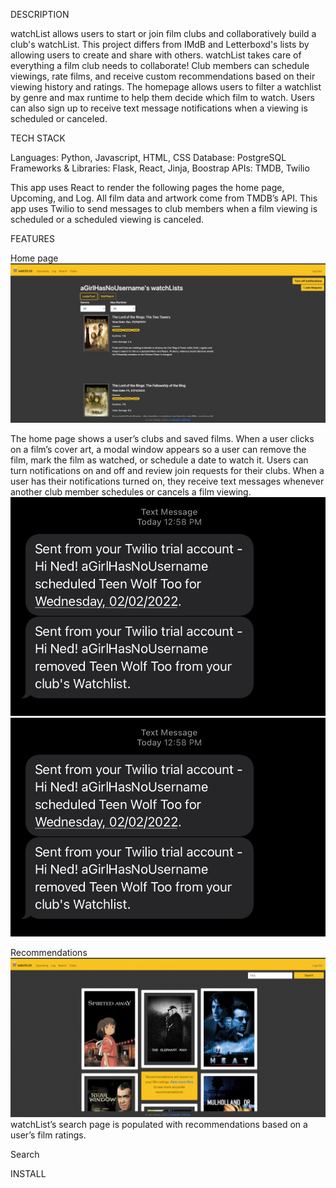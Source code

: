 DESCRIPTION

watchList allows users to start or join film clubs and collaboratively build a club's watchList. This project differs from IMdB and Letterboxd's lists by allowing users to create and share with others. watchList takes care of everything a film club needs to collaborate! Club members can schedule viewings, rate films, and receive custom recommendations based on their viewing history and ratings. The homepage allows users to filter a watchlist by genre and max runtime to help them decide which film to watch. Users can also sign up to receive text message notifications when a viewing is scheduled or canceled.

TECH STACK

Languages: Python, Javascript, HTML, CSS
Database: PostgreSQL
Frameworks & Libraries: Flask, React, Jinja, Boostrap
APIs: TMDB, Twilio

This app uses React to render the following pages the home page, Upcoming, and Log. All film data and artwork come from TMDB’s API. This app uses Twilio to send messages to club members when a film viewing is scheduled or a scheduled viewing is canceled.

FEATURES

Home page
![Recs](/static/images/home.png)

The home page shows a user’s clubs and saved films. When a user clicks on a film’s cover art, a modal window appears so a user can remove the film, mark the film as watched, or schedule a date to watch it. Users can turn notifications on and off and review join requests for their clubs. When a user has their notifications turned on, they receive text messages whenever another club member schedules or cancels a film viewing.
![Recs](/static/images/twilio.jpg)
<img src="/static/images/twilio.jpg"></img>




Recommendations
![Recs](/static/images/recs.png)
watchList’s search page is populated with recommendations based on a user’s film ratings. 

Search


INSTALL
